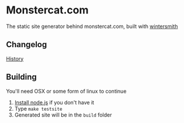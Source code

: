 # Monstercat.com

The static site generator behind monstercat.com, built with [wintersmith](http://wintersmith.io/)

## Changelog

[History](History.md)

## Building

You'll need OSX or some form of linux to continue

1. [Install node.js](http://howtonode.org/how-to-install-nodejs) if you don't have it
2. Type `make testsite`
3. Generated site will be in the `build` folder

